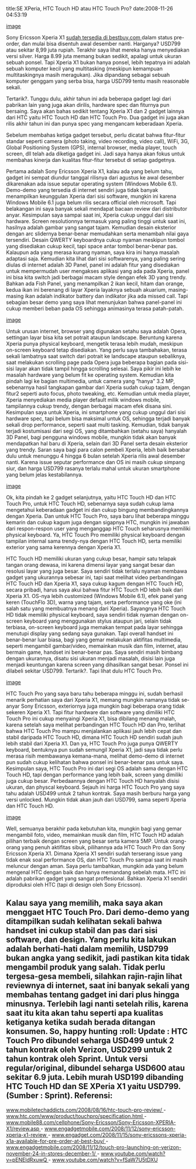 title:SE XPeria, HTC Touch HD atau HTC Touch Pro?
date:2008-11-26 04:53:19

[image](/img/wordpress/2008-11-gadget1.jpg?w=300)

Sony Ericsson Xperia X1
<a href="http://www.bestbuy.com/site/olspage.jsp?skuId=9143544&amp;type=product&amp;id=1218034005020">
 sudah tersedia di bestbuy.com
</a>
dalam status pre-order, dan mulai bisa disentuh awal desember nanti. Harganya? USD799 atau sekitar 8,99 juta rupiah. Terakhir saya lihat mereka hanya menyediakan versi silver. Harga 8.99 juta memang bukan sedikit, apalagi untuk ukuran sebuah ponsel. Tapi Xperia X1 bukan hanya ponsel, lebih tepatnya ini adalah sebuah komputer kecil yang multitasking (meskipun kemampuan multitaskingnya masih meragukan). Jika dipandang sebagai sebuah komputer genggam yang serba bisa, harga USD799 tentu masih reasonable sekali.

Tertarik?. Tunggu dulu, akhir tahun ini ada beberapa gadget lagi dari pabrikan lain yang juga akan dirilis, hardware spec dan fiturnya pun bersaing. Saya akan bahas sedikit tentang Xperia X1 dan 2 gadget lainnya dari HTC yaitu HTC Touch HD dan HTC Touch Pro. Dua gadget ini juga akan rilis akhir tahun ini dan punya spec yang mengancam keberadaan Xperia.
<!--more-->
Sebelum membahas ketiga gadget tersebut, perlu dicatat bahwa fitur-fitur standar seperti camera (photo taking, video recording, video call), WiFi, 3G, Global Positioning System (GPS), internal browser, media player, touch screen, dll telah ada diketiga gadget ini. Jadi saya hanya akan fokus untuk membahas kinerja dan kualitas fitur-fitur tersebut di setiap gadgetnya.

Pertama adalah Sony Ericsson Xperia X1, kalau ada yang belum tahu, gadget ini sempat diundur tanggal rilisnya dari agustus ke awal desember dikarenakan ada issue seputar operating system (Windows Mobile 6.1). Demo-demo yang tersedia di internet sendiri juga tidak banyak menampilkan keunggulan Xperia dari sisi software, mungkin ini karena Windows Mobile 6.1 juga belum rilis secara official oleh microsoft. Tapi belakangan ini saya banyak sekali mendapat bacaan review dari distributor anyar. Kesimpulan saya sampai saat ini, Xperia cukup unggul dari sisi hardware. Screen resolutionnya termasuk yang paling tinggi untuk saat ini, hasilnya adalah gambar yang sangat tajam. Kemudian desain eksterior dengan arc slidernya benar-benar memudahkan serta menambah nilai gaya tersendiri. Desain QWERTY keyboardnya cukup nyaman meskipun tombol yang disediakan cukup kecil, tapi space antar tombol benar-benar pas. Kalaupun ada yang merasa kurang nyaman, saya kira ini hanya masalah adaptasi saja. Kemudian kita lihat dari sisi softwarenya, yang paling sering diulas di internet adalah 3D Panel, panel ini adalah fitur yang disediakan untuk mempermudah user mengakses aplikasi yang ada pada Xperia, panel ini bisa kita switch jadi berbagai macam style dengan efek 3D yang trendy. Bahkan ada Fish Panel, yang menampilkan 2 ikan kecil, hitam dan orange, kedua ikan ini berenang di layar Xperia layaknya sebuah akuarium, masing-masing ikan adalah indikator battery dan indikator jika ada missed call. Tapi sebagian besar demo yang saya lihat menunjukan bahwa panel-panel ini cukup memberi beban pada OS sehingga animasinya terasa patah-patah.

[image](/img/wordpress/2008-11-gadget2.jpg)

Untuk urusan internet, browser yang digunakan setahu saya adalah Opera, settingan layar bisa kita set potrait ataupun landscape. Beruntung karena Xperia punya physical keyboard, mengetik terasa lebih mudah, meskipun on-screen keyboard tetap disediakan. Yang perlu saya tambahakan, terasa sekali lambatnya saat switch dari potrait ke landscape ataupun sebaliknya, saat melakukan scrolling page pada Opera juga beberapa bagian pada sisi-sisi layar akan tidak tampil hingga scrolling selesai. Saya pikir ini lebih ke masalah hardware yang belum fit ke operating system. Kemudian kita pindah lagi ke bagian multimedia, untuk camera yang &#8220;hanya&#8221; 3.2 MP, sebenarnya hasil tangkapan gambar dari Xperia sudah cukup tajam, dengan fitur2 seperti auto focus, photo tweaking, etc. Kemudian untuk media player, Xperia menyediakan media player default milik windows mobile, tampilannya cukup trendy, dengan berbagai macam efek disana sini. Kesimpulan saya untuk Xperia, ini smartphone yang cukup unggul dari sisi hardware spec, tapi belum bisa maksimal untuk OS, sehingga terjadi banyak sekali drop performance, seperti saat multi tasking. Kemudian, tidak banyak terjadi kostumisasi dari segi OS, yang ditambahkan (setahu saya) hanyalah 3D Panel, bagi pengguna windows mobile, mungkin tidak akan banyak mendapatkan hal baru di Xperia, selain dari 3D Panel serta desain eksterior yang trendy. Saran saya bagi para calon pembeli Xperia, lebih baik bersabar dulu untuk menunggu 4 hingga 6 bulan setelah Xperia rilis awal desember nanti. Karena issue seputar performance dan OS ini masih cukup simpang siur, dan harga USD799 rasanya terlalu mahal untuk ukuran smartphone yang belum jelas kestabilannya.

[image](/img/wordpress/2008-11-gadget31.jpg)

Ok, kita pindah ke 2 gadget selanjutnya, yaitu HTC Touch HD dan HTC Touch Pro, untuk HTC Touch HD, sebenarnya saya sudah cukup lama mengetahui keberadaan gadget ini dan cukup bingung membandingkannya dengan Xperia. Dan untuk HTC Touch Pro, saya baru lihat beberapa minggu kemarin dan cukup kagum juga dengan sigapnya HTC, mungkin ini jawaban dari respon-respon user yang menganggap HTC Touch seharusnya memiliki physical keyboard. Ya, HTC Touch Pro memiliki physical keyboard dengan tampilan internal sama trendy-nya dengan HTC Touch HD, serta memiliki exterior yang sama kerennya dengan Xperia X1.

HTC Touch HD memiliki ukuran yang cukup besar, hampir satu telapak tangan orang dewasa, ini karena dimensi layar yang sangat besar dan resolusi layar yang juga besar. Saya sendiri tidak terlalu nyaman membawa gadget yang ukurannya sebesar ini, tapi saat melihat video perbandingan HTC Touch HD dan Xperia X1, saya cukup kagum dengan HTC Touch HD, secara pribadi, harus saya akui bahwa fitur HTC Touch HD lebih baik dari Xperia X1. OS-nya lebih customized (Windows Mobile 6.1), efek panel yang keren (TouchFlo 3D), warna yang tajam, serta performance yang oke (ini salah satu yang membuatnya menang dari Xperia). Sayangnya HTC Touch HD tidak memiliki physical keyboard, saya sendiri tidak nyaman dengan on-screen keyboard yang menggunakan stylus ataupun jari, selain tidak terbiasa, on-screen keyboard juga memakan tempat pada layar sehingga menutupi display yang sedang saya gunakan. Tapi overall handset ini benar-benar luar biasa, bagi yang gemar melakukan aktifitas multimedia, seperti mengambil gambar/video, memainkan musik dan film, internet, atau bermain game, handset ini benar-benar pas. Saya sendiri masih bimbang dengan ukurannya, disatu sisi ukuran menjadi masalah, disisi lain juga menjadi keuntungan karena screen yang dihasilkan sangat besar. Ponsel ini dilabeli sekitar USD799. Tertarik?. Tapi lihat dulu HTC Touch Pro.

[image](/img/wordpress/2008-11-gadget4.jpg)

HTC Touch Pro yang saya baru tahu beberapa minggu ini, sudah berhasil menarik perhatian saya dari Xperia X1, memang mungkin namanya tidak se-anyar Sony Ericsson, exteriornya juga mungkin bagi beberapa orang tidak sekeren Xperia X1. Tapi fitur hardware dan software yang dimiliki HTC Touch Pro ini cukup menyaingi Xperia X1, bisa dibilang menang malah, karena setelah saya melihat perbandingan HTC Touch HD dan Pro, terlihat bahwa HTC Touch Pro mampu menjalankan aplikasi jauh lebih cepat dan stabil daripada HTC Touch HD, dimana HTC Touch HD sendiri sudah jauh lebih stabil dari Xperia X1. Dan ya, HTC Touch Pro juga punya QWERTY keyboard, bentuknya pun sudah semungil Xperia X1, jadi saya tidak perlu merasa risih membawanya kemana-mana, melihat demo-demo di internet pun sudah cukup kelihatan bahwa ponsel ini benar-benar pas untuk saya. Kesimpulan saya, HTC Touch Pro ini dari segi OS adalah sama dengan HTC Touch HD, tapi dengan performance yang lebih baik, screen yang dimiliki juga cukup besar. Perbedaannya dengan HTC Touch HD hanyalah disisi ukuran, dan physcal keyboard. Sejauh ini harga HTC Touch Pro  yang saya tahu adalah USD499 untuk 2 tahun kontrak. Saya masih berburu harga yang versi unlocked. Mungkin tidak akan jauh dari USD799, sama seperti Xperia dan HTC Touch HD.

[image](/img/wordpress/2008-11-gadget5.jpg)

Well, semuanya berakhir pada kebutuhan kita, mungkin bagi yang gemar mengambil foto, video, memainkan musik dan film, HTC Touch HD adalah pilihan terbaik dengan screen yang besar serta kamera 5MP. Untuk orang-orang yang penuh aktifitas sibuk, pilihannya ada HTC Touch Pro dan Sony Ericsson Xperia X1. Dimana Xperia X1 sendiri sudah terserang issue yang tidak enak soal performance OS, dan HTC Touch Pro sampai saat ini masih meluncur dengan aman. Saya perlu tambahkan, mungkin ada yang belum mengenal HTC dengan baik dan hanya memandang sebelah mata. HTC ini adalah pabrikan gadget yang sangat proffesional. Bahkan Xperia X1 sendiri diproduksi oleh HTC (tapi di design oleh Sony Ericsson).

Kalau saya yang memilih, maka saya akan menggaet HTC Touch Pro. Dari demo-demo yang ditampilkan sudah kelihatan sekali bahwa handset ini cukup stabil dan pas dari sisi software, dan design. Yang perlu kita lakukan adalah berhati-hati dalam memilih, USD799 bukan angka yang sedikit, jadi pastikan kita tidak mengambil produk yang salah. Tidak perlu tergesa-gesa membeli, silahkan rajin-rajin lihat reviewnya di internet, saat ini banyak sekali yang membahas tentang gadget ini dari plus hingga minusnya. Terlebih lagi nanti setelah rilis, karena saat itu kita akan tahu seperti apa kualitas ketiganya ketika sudah berada ditangan konsumen. So, happy hunting :roll:
<strong>
 Update
</strong>
:
HTC Touch Pro dibundel seharga USD499 untuk 2 tahun kontrak oleh Verizon, USD299 untuk 2 tahun kontrak oleh Sprint. Untuk versi regular/original, dibundel seharga USD600 atau sekitar 6.9 juta. Lebih murah USD199 dibanding HTC Touch HD dan SE XPeria X1 yaitu USD799. (Sumber : Sprint).
<strong>
 Referensi:
</strong>
-
<a href="http://www.mobiletechaddicts.com/2008/08/16/htc-touch-pro-review/">
 www.mobiletechaddicts.com/2008/08/16/htc-touch-pro-review/
</a>
-
<a href="http://www.htc.com/www/product/touchpro/specification.html">
 www.htc.com/www/product/touchpro/specification.html
</a>
-
<a href="http://www.mobile88.com/cellphone/Sony-Ericsson/Sony-Ericsson-XPERIA-X1/review.asp">
 www.mobile88.com/cellphone/Sony-Ericsson/Sony-Ericsson-XPERIA-X1/review.asp
</a>
-
<a href="http://www.engadgetmobile.com/2008/11/12/sony-ericsson-xperia-x1-review">
 www.engadgetmobile.com/2008/11/12/sony-ericsson-xperia-x1-review
</a>
-
<a href="http://www.engadget.com/2008/11/15/sony-ericssons-xperia-x1a-available-for-pre-order-at-best-buy/">
 www.engadget.com/2008/11/15/sony-ericssons-xperia-x1a-available-for-pre-order-at-best-buy/
</a>
-
<a href="http://www.engadgetmobile.com/2008/11/12/touch-pro-launching-on-verizon-november-24-in-stores-december-1/">
 www.engadgetmobile.com/2008/11/12/touch-pro-launching-on-verizon-november-24-in-stores-december-1/
</a>
-
<a href="http://www.youtube.com/watch?v=pENEldRxuwQ">
 www.youtube.com/watch?v=pENEldRxuwQ
</a>
-
<a href="http://www.youtube.com/watch?v=fSaW7U5tDXU">
 www.youtube.com/watch?v=fSaW7U5tDXU
</a>